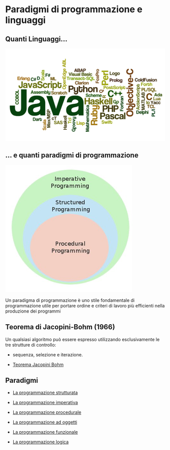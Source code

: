 # Paradigmi di programmazione e linguaggi


## Quanti Linguaggi...

![linguaggi](img/linguaggi.jpg)

## … e quanti paradigmi di programmazione

![paradigmi](img/paradigmi.jpg)

Un paradigma di programmazione è uno stile fondamentale di programmazione utile per portare ordine e criteri di lavoro più efficienti nella produzione dei programmi 


## Teorema di Jacopini-Bohm (1966)

Un qualsiasi algoritmo può essere espresso utilizzando esclusivamente le tre strutture di controllo:

* sequenza, selezione e iterazione.

* [Teorema Jacopini Bohm](004_TeoremaJB.md)


## Paradigmi

* [La programmazione strutturata](003_Strutturata.md)

* [La programmazione imperativa](003_Imperativa.md)

* [La programmazione procedurale](003_Procedurale.md)

* [La programmazione ad oggetti](005_OOP.md)

* [La programmazione funzionale](003_Funzionale.md)

* [La programmazione logica](003_Programmazione_logica.md)

